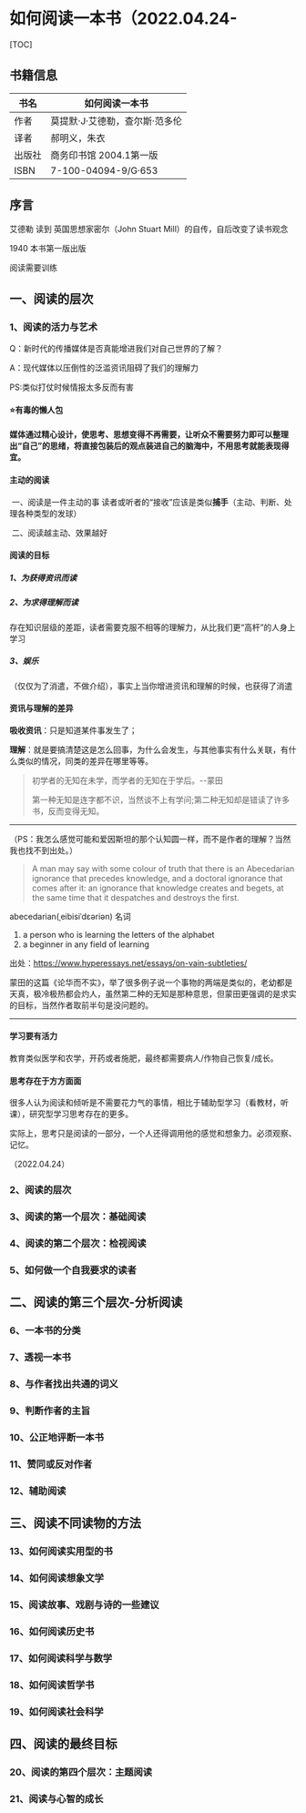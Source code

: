 # 如何阅读一本书（2022.04.24-



[TOC]



## 书籍信息

| 书名   | 如何阅读一本书                 |
| ------ | ------------------------------ |
| 作者   | 莫提默·J·艾德勒，查尔斯·范多伦 |
| 译者   | 郝明义，朱衣                   |
| 出版社 | 商务印书馆  2004.1第一版       |
| ISBN   | 7-100-04094-9/G·653            |

## 序言

艾德勒 读到 英国思想家密尔（John Stuart Mill）的自传，自后改变了读书观念

1940 本书第一版出版

阅读需要训练



## 一、阅读的层次

### 1、阅读的活力与艺术

Q：新时代的传播媒体是否真能增进我们对自己世界的了解？

A：现代媒体以压倒性的泛滥资讯阻碍了我们的理解力

PS:类似打仗时候情报太多反而有害

#### :star:有毒的懒人包

**媒体通过精心设计，使思考、思想变得不再需要，让听众不需要努力即可以整理出“自己”的思绪，将直接包装后的观点装进自己的脑海中，不用思考就能表现得宜。**

#### **主动的阅读**

​	一、阅读是一件主动的事		读者或听者的“接收”应该是类似**捕手**（主动、判断、处理各种类型的发球）

​	二、阅读越主动、效果越好

#### 阅读的目标

##### 1、为获得资讯而读

##### 2、为求得理解而读

​		存在知识层级的差距，读者需要克服不相等的理解力，从比我们更“高杆”的人身上学习

##### 3、娱乐

（仅仅为了消遣，不做介绍），事实上当你增进资讯和理解的时候，也获得了消遣



#### 资讯与理解的差异

**吸收资讯**：只是知道某件事发生了；

**理解**：就是要搞清楚这是怎么回事，为什么会发生，与其他事实有什么关联，有什么类似的情况，同类的差异在哪里等等。



> 初学者的无知在未学，而学者的无知在于学后。--蒙田
>
> 第一种无知是连字都不识，当然谈不上有学问;第二种无知却是错读了许多书，反而变得无知。



------

（PS：我怎么感觉可能和爱因斯坦的那个认知圆一样，而不是作者的理解？当然我也找不到出处。）

> A man may say with some colour of truth that there is an Abecedarian ignorance that precedes knowledge, and a doctoral ignorance that comes after it: an ignorance that knowledge creates and begets, at the same time that it despatches and destroys the first.

abecedarian(ˌeibisiˈdɛəriən)
名词

1. a person who is learning the letters of the alphabet
2. a beginner in any field of learning

出处：<https://www.hyperessays.net/essays/on-vain-subtleties/>

蒙田的这篇《论华而不实》，举了很多例子说一个事物的两端是类似的，老幼都是天真，极冷极热都会灼人，虽然第二种的无知是那种意思，但蒙田更强调的是求实的目标，当然作者取前半句是没问题的。

------



#### 学习要有活力

教育类似医学和农学，开药或者施肥，最终都需要病人/作物自己恢复/成长。



#### 思考存在于方方面面

很多人认为阅读和倾听是不需要花力气的事情，相比于辅助型学习（看教材，听课），研究型学习思考存在的更多。

实际上，思考只是阅读的一部分，一个人还得调用他的感觉和想象力。必须观察、记忆。

（2022.04.24）



### 2、阅读的层次

### 3、阅读的第一个层次：基础阅读

### 4、阅读的第二个层次：检视阅读

### 5、如何做一个自我要求的读者



## 二、阅读的第三个层次-分析阅读

### 6、一本书的分类

### 7、透视一本书

### 8、与作者找出共通的词义

### 9、判断作者的主旨

### 10、公正地评断一本书

### 11、赞同或反对作者

### 12、辅助阅读



## 三、阅读不同读物的方法

### 13、如何阅读实用型的书

### 14、如何阅读想象文学

### 15、阅读故事、戏剧与诗的一些建议

### 16、如何阅读历史书

### 17、如何阅读科学与数学

### 18、如何阅读哲学书

### 19、如何阅读社会科学

## 四、阅读的最终目标

### 20、阅读的第四个层次：主题阅读

### 21、阅读与心智的成长







